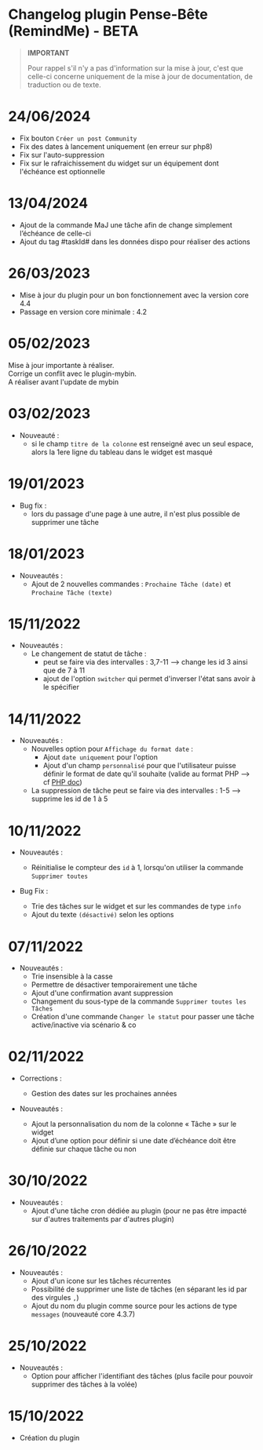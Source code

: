 # Changelog plugin Pense-Bête (RemindMe) - BETA

>**IMPORTANT**
>
>Pour rappel s'il n'y a pas d'information sur la mise à jour, c'est que celle-ci concerne uniquement de la mise à jour de documentation, de traduction ou de texte.

# 24/06/2024

- Fix bouton `Créer un post Community`
- Fix des dates à lancement uniquement (en erreur sur php8)
- Fix sur l'auto-suppression
- Fix sur le rafraichissement du widget sur un équipement dont l'échéance est optionnelle


# 13/04/2024

- Ajout de la commande MaJ une tâche afin de change simplement l’échéance de celle-ci
- Ajout du tag #taskId# dans les données dispo pour réaliser des actions

# 26/03/2023

- Mise à jour du plugin pour un bon fonctionnement avec la version core 4.4
- Passage en version core minimale : 4.2

# 05/02/2023

Mise à jour importante à réaliser.  
Corrige un conflit avec le plugin-mybin.  
A réaliser avant l'update de mybin

# 03/02/2023

- Nouveauté :
  - si le champ `titre de la colonne` est renseigné avec un seul espace, alors la 1ere ligne du tableau dans le widget est masqué

# 19/01/2023

- Bug fix :
  - lors du passage d'une page à une autre, il n'est plus possible de supprimer une tâche

# 18/01/2023

- Nouveautés :
  - Ajout de 2 nouvelles commandes : `Prochaine Tâche (date)` et `Prochaine Tâche (texte)`

# 15/11/2022

- Nouveautés :
  - Le changement de statut de tâche  :
    - peut se faire via des intervalles : 3,7-11 --> change les id 3 ainsi que de 7 à 11
    - ajout de l'option `switcher` qui permet d'inverser l'état sans avoir à le spécifier

# 14/11/2022

- Nouveautés :
  - Nouvelles option pour `Affichage du format date` :
    - Ajout `date uniquement` pour l'option
    - Ajout d'un champ `personnalisé` pour que l'utilisateur puisse définir le format de date qu'il souhaite (valide au format PHP --> cf [PHP doc](https://www.php.net/manual/en/datetime.format.php))
  - La suppression de tâche peut se faire via des intervalles : 1-5 --> supprime les id de 1 à 5

# 10/11/2022

- Nouveautés :
  - Réinitialise le compteur des `id` à 1, lorsqu'on utiliser la commande `Supprimer toutes`

- Bug Fix :
  - Trie des tâches sur le widget et sur les commandes de type `info`
  - Ajout du texte `(désactivé)` selon les options

# 07/11/2022

- Nouveautés :
  - Trie insensible à la casse
  - Permettre de désactiver temporairement une tâche
  - Ajout d'une confirmation avant suppression
  - Changement du sous-type de la commande `Supprimer toutes les Tâches`
  - Création d'une commande `Changer le statut` pour passer une tâche active/inactive via scénario & co

# 02/11/2022

- Corrections :
  - Gestion des dates sur les prochaines années

- Nouveautés :
  - Ajout la personnalisation du nom de la colonne « Tâche » sur le widget
  - Ajout d’une option pour définir si une date d’échéance doit être définie sur chaque tâche ou non

# 30/10/2022

- Nouveautés :
  - Ajout d'une tâche cron dédiée au plugin (pour ne pas être impacté sur d'autres traitements par d'autres plugin)

# 26/10/2022

- Nouveautés :
  - Ajout d'un icone sur les tâches récurrentes
  - Possibilité de supprimer une liste de tâches (en séparant les id par des virgules `,`)
  - Ajout du nom du plugin comme source pour les actions de type `messages` (nouveauté core 4.3.7)

# 25/10/2022

- Nouveautés :
  - Option pour afficher l'identifiant des tâches (plus facile pour pouvoir supprimer des tâches à la volée)

# 15/10/2022  

- Création du plugin
